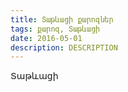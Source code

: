```yaml
---
title: Տաթևացի քարոզներ
tags: քարոզ, Տաթևացի
date: 2016-05-01
description: DESCRIPTION
---
```


Տաթևացի
